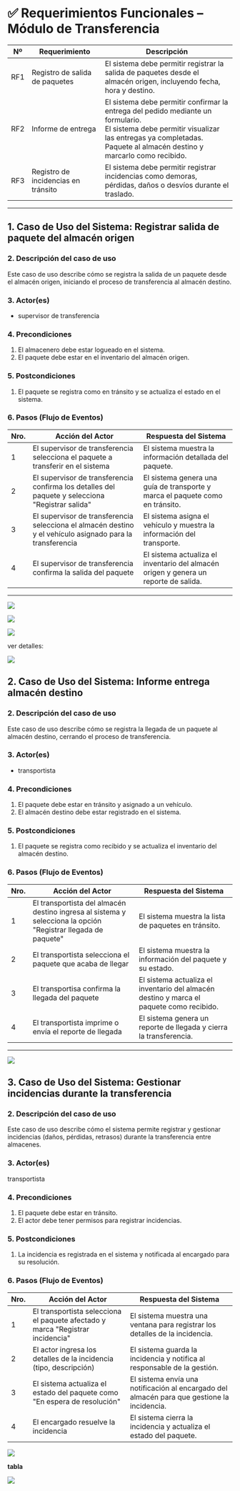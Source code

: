 # ✅ Requerimientos Funcionales – Módulo de Transferencia

| Nº  | Requerimiento                         | Descripción                                                                 |
|-----|---------------------------------------|-----------------------------------------------------------------------------|
| RF1 | Registro de salida de paquetes        | El sistema debe permitir registrar la salida de paquetes desde el almacén origen, incluyendo fecha, hora y destino. |
| RF2 | Informe de entrega                    | El sistema debe permitir confirmar la entrega del pedido mediante un formulario.<br>El sistema debe permitir visualizar las entregas ya completadas.<br>Paquete al almacén destino y marcarlo como recibido. |
| RF3 | Registro de incidencias en tránsito   | El sistema debe permitir registrar incidencias como demoras, pérdidas, daños o desvíos durante el traslado. |

---







## 1. Caso de Uso del Sistema: Registrar salida de paquete del almacén origen

### 2. Descripción del caso de uso  
Este caso de uso describe cómo se registra la salida de un paquete desde el almacén origen, iniciando el proceso de transferencia al almacén destino.  

### 3. Actor(es)  
- supervisor de transferencia 

### 4. Precondiciones  
1. El almacenero debe estar logueado en el sistema.  
2. El paquete debe estar en el inventario del almacén origen.  

### 5. Postcondiciones  
1. El paquete se registra como en tránsito y se actualiza el estado en el sistema.  

### 6. Pasos (Flujo de Eventos)  

| Nro. | Acción del Actor                                  | Respuesta del Sistema                                                                 |
|------|--------------------------------------------------|---------------------------------------------------------------------------------------|
| 1    | El supervisor de transferencia selecciona el paquete a transferir en el sistema | El sistema muestra la información detallada del paquete.                              |
| 2    | El supervisor de transferencia confirma los detalles del paquete y selecciona "Registrar salida" | El sistema genera una guía de transporte y marca el paquete como en tránsito.         |
| 3    | El supervisor de transferencia selecciona el almacén destino y el vehículo asignado para la transferencia | El sistema asigna el vehículo y muestra la información del transporte.               |
| 4    | El supervisor de transferencia  confirma la salida del paquete      | El sistema actualiza el inventario del almacén origen y genera un reporte de salida. |

---

![](menuopcione.jpg)


![](ordentransporte.jpg)


![](tablatransporte.jpg)


ver detalles:


![](verdetalles.jpg)


## 2. Caso de Uso del Sistema: Informe entrega almacén destino

### 2. Descripción del caso de uso  
Este caso de uso describe cómo se registra la llegada de un paquete al almacén destino, cerrando el proceso de transferencia.  

### 3. Actor(es)  
- transportista

### 4. Precondiciones  
1. El paquete debe estar en tránsito y asignado a un vehículo.  
2. El almacén destino debe estar registrado en el sistema.  

### 5. Postcondiciones  
1. El paquete se registra como recibido y se actualiza el inventario del almacén destino.  

### 6. Pasos (Flujo de Eventos)  

| Nro. | Acción del Actor                                  | Respuesta del Sistema                                                                 |
|------|--------------------------------------------------|---------------------------------------------------------------------------------------|
| 1    | El transportista del almacén destino ingresa al sistema y selecciona la opción "Registrar llegada de paquete" | El sistema muestra la lista de paquetes en tránsito.                                 |
| 2    | El transportista selecciona el paquete que acaba de llegar | El sistema muestra la información del paquete y su estado.                           |
| 3    | El transportisa confirma la llegada del paquete    | El sistema actualiza el inventario del almacén destino y marca el paquete como recibido. |
| 4    | El transportista imprime o envía el reporte de llegada | El sistema genera un reporte de llegada y cierra la transferencia.                   |


---

![](informeentrega.jpg)



## 3. Caso de Uso del Sistema: Gestionar incidencias durante la transferencia

### 2. Descripción del caso de uso  
Este caso de uso describe cómo el sistema permite registrar y gestionar incidencias (daños, pérdidas, retrasos) durante la transferencia entre almacenes.  

### 3. Actor(es)  
transportista

### 4. Precondiciones  
1. El paquete debe estar en tránsito.  
2. El actor debe tener permisos para registrar incidencias.  

### 5. Postcondiciones  
1. La incidencia es registrada en el sistema y notificada al encargado para su resolución.  

### 6. Pasos (Flujo de Eventos)  

| Nro. | Acción del Actor                                  | Respuesta del Sistema                                                                 |
|------|--------------------------------------------------|---------------------------------------------------------------------------------------|
| 1    | El  transportista selecciona el paquete afectado y marca "Registrar incidencia" | El sistema muestra una ventana para registrar los detalles de la incidencia.          |
| 2    | El actor ingresa los detalles de la incidencia (tipo, descripción) | El sistema guarda la incidencia y notifica al responsable de la gestión.             |
| 3    | El sistema actualiza el estado del paquete como "En espera de resolución" | El sistema envía una notificación al encargado del almacén para que gestione la incidencia. |
| 4    | El encargado resuelve la incidencia              | El sistema cierra la incidencia y actualiza el estado del paquete.                    |

 
![](formularioincidencias.jpg)

**tabla**

![](tablaincidencias.jpg)


